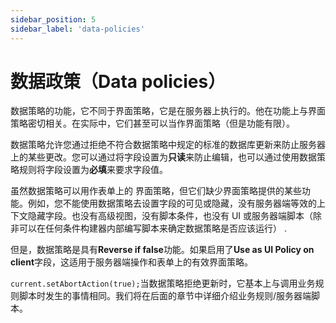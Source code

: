 ```yaml
---
sidebar_position: 5
sidebar_label: 'data-policies'
---
```

# 数据政策（Data policies）

数据策略的功能，它不同于界面策略，它是在服务器上执行的。他在功能上与界面策略密切相关。在实际中，它们甚至可以当作界面策略（但是功能有限）。

数据策略允许您通过拒绝不符合数据策略中规定的标准的数据库更新来防止服务器上的某些更改。您可以通过将字段设置为**只读**来防止编辑，也可以通过使用数据策略规则将字段设置为**必填**来要求字段值。

虽然数据策略可以用作表单上的 界面策略，但它们缺少界面策略提供的某些功能。例如，您不能使用数据策略去设置字段的可见或隐藏，没有服务器端等效的上下文隐藏字段。也没有高级视图，没有脚本条件，也没有 UI 或服务器端脚本（除非可以在任何条件构建器内部编写脚本来确定数据策略是否应该运行） .

但是，数据策略是具有**Reverse if false**功能。如果启用了**Use as UI Policy on client**字段，这适用于服务器端操作和表单上的有效界面策略。

`current.setAbortAction(true);`当数据策略拒绝更新时，它基本上与调用业务规则脚本时发生的事情相同。我们将在后面的章节中详细介绍业务规则/服务器端脚本。

